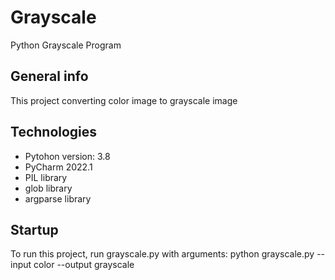 # Grayscale
Python Grayscale Program

## General info
This project converting color image to grayscale image

## Technologies
* Pytohon version: 3.8
* PyCharm 2022.1
* PIL library
* glob library
* argparse library

## Startup
To run this project, run grayscale.py with arguments:
python grayscale.py --input color --output grayscale
